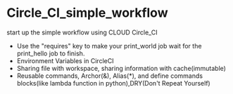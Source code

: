 # Circle_CI_simple_workflow
start up the simple workflow using CLOUD Circle_CI

- Use the "requires" key to make your print_world job wait for the print_hello job to finish.
- Environment Variables in CircleCI
- Sharing file with workspace, sharing information with cache(immutable)
- Reusable commands, Archor(&), Alias(*), and define commands blocks(like lambda function in python),DRY(Don't Repeat Yourself) 
